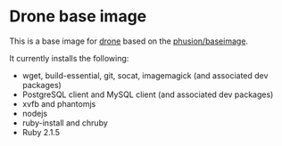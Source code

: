 # Drone base image

This is a base image for [drone](https://github.com/drone/drone) based on the [phusion/baseimage](https://github.com/phusion/baseimage-docker).

It currently installs the following:

* wget, build-essential, git, socat, imagemagick (and associated dev packages)
* PostgreSQL client and MySQL client (and associated dev packages)
* xvfb and phantomjs
* nodejs
* ruby-install and chruby
* Ruby 2.1.5
